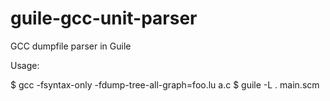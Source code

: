 # guile-gcc-unit-parser
GCC dumpfile parser in Guile

Usage:

$ gcc -fsyntax-only -fdump-tree-all-graph=foo.lu a.c
$ guile -L . main.scm

